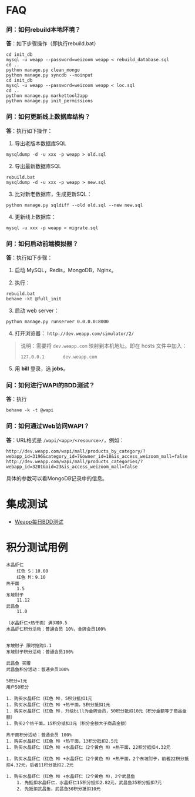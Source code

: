 # FAQ #

### 问：如何rebuild本地环境？ ###

**答**：如下步骤操作（即执行rebuild.bat）
```
cd init_db 
mysql -u weapp --password=weizoom weapp < rebuild_database.sql
cd ..
python manage.py clean_mongo
python manage.py syncdb --noinput
cd init_db
mysql -u weapp --password=weizoom weapp < loc.sql
cd ..
python manage.py markettool2app
python manage.py init_permissions
```

### 问：如何更新线上数据库结构？ ###

**答**：执行如下操作：

1. 导出老版本数据库SQL
```
mysqldump -d -u xxx -p weapp > old.sql
```

2. 导出最新数据库SQL
```
rebuild.bat
mysqldump -d -u xxx -p weapp > new.sql
```

3. 比对新老数据库，生成更新SQL：
```
python manage.py sqldiff --old old.sql --new new.sql
```

4. 更新线上数据库：
```
mysql -u xxx -p weapp < migrate.sql
```

### 问：如何启动前端模拟器？ ###

**答**：执行如下步骤：

1. 启动 MySQL，Redis，MongoDB，Nginx。

2. 执行：
```
rebuild.bat
behave -kt @full_init
```

3. 启动 web server：
```
python manage.py runserver 0.0.0.0:8000
```

4. 打开浏览器： `http://dev.weapp.com/simulator/2/`  
> 说明：需要将 `dev.weapp.com` 映射到本机地址。即在 hosts 文件中加入：
> ```
> 127.0.0.1       dev.weapp.com
> ```


5. 用 **bill** 登录，选 **jobs**。


### 问：如何进行WAPI的BDD测试？ ###

**答**：执行
```
behave -k -t @wapi
```


### 问：如何通过Web访问WAPI？ ###

**答**：URL格式是 `/wapi/<app>/<resource>/`，例如：
```
http://dev.weapp.com/wapi/mall/products_by_category/?webapp_id=3196&category_id=7&owner_id=18&is_access_weizoom_mall=false
http://dev.weapp.com/wapi/mall/products_categories/?webapp_id=3201&oid=23&is_access_weizoom_mall=false
```
具体的参数可以看MongoDB记录中的信息。


# 集成测试 #

* [Weapp每日BDD测试](http://192.168.1.21:8081/jenkins/view/bdd/job/weapp_2.0_trunk_bdd_everyday/)

# 积分测试用例

```
水晶虾仁
	红色 S：10.00
	红色 M：9.10
热干面
	1.5
东坡肘子
	11.12
武昌鱼
	11.0

（水晶虾仁+热干面）满3减0.5	
水晶虾仁积分活动：普通会员 10%，金牌会员100%


东坡肘子 限时抢购1.1
东坡肘子积分活动：普通会员100%

武昌鱼 买赠
武昌鱼积分活动：普通会员100%

5积分=1元
用户50积分

1. 购买水晶虾仁（红色 M），5积分抵扣1元
1. 购买水晶虾仁（红色 M）+热干面，5积分抵扣1元
1. 购买水晶虾仁（红色 M），升级bill为金牌会员，50积分抵扣10元（积分金额等于商品金额）
1. 购买2个热干面，15积分抵扣3元（积分金额大于商品金额）

热干面积分活动：普通会员 100%
1. 购买水晶虾仁（红色 M）+热干面，13积分抵扣2.5元
1. 购买水晶虾仁（红色 M）+水晶虾仁（2个黄色 M）+热干面，22积分抵扣4.32元

1. 购买水晶虾仁（红色 M）+水晶虾仁（2个黄色 M）+热干面，2个东坡肘子，前者22积分抵扣4.32元，后者11积分抵扣2.2元

1. 购买水晶虾仁（红色 M）+水晶虾仁（2个黄色 M），2个武昌鱼
	1. 先抵扣水晶虾仁，水晶虾仁15积分抵扣2.82元，武昌鱼35积分抵扣7元
	2. 先抵扣武昌鱼，武昌鱼50积分抵扣10元
```

